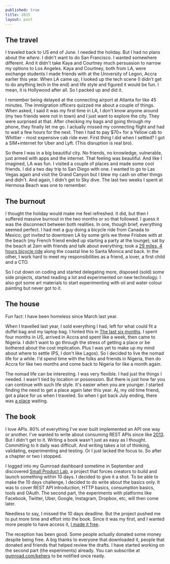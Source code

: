 ```yaml
---
published: true
title: 2015
layout: post
---
```

## The travel

I traveled back to US end of June. I needed the holiday. But I had no plans about the *where*. I didn't want to do San Francisco. I wanted somewhere different. And it didn't take Kaya and Courtney much persuasion to narrow my options to Los Angeles. Kaya and Courtney, both from LA, were exchange students I made friends with at the University of Legon, Accra earlier this year. When LA came up, I looked up the tech scene (I didn't get to do anything tech in the end) and life style and figured it would be fun. I mean, it is Hollywood after all. So I packed up and did it.

I remember being delayed at the connecting airport at Atlanta for like 45 minutes. The immigration officers quizzed me about a couple of things. When asked, I said it was my first time in LA, I don't know anyone around (my two friends were not in town) and I just want to explore the city. They were surprised at that. After checking my bags and going through my phone, they finally let me go. I actually missed my connecting flight and had to wait a few hours for the next. Then I had to pay $70+ for a Yellow cab to Whittier - most expensive cab ride ever. First thing I did when I settled? I got a SIM+internet for Uber and Lyft. (This disruption is real bro).

So there I was in a big beautiful city. No friends, no knowledge, vulnerable, just armed with apps and the internet. That feeling was beautiful. And like I imagined, LA was fun. I visited a couple of places and made some cool friends. I did a two day trip to San Diego with one. I wanted to go to Las Vegas again and visit the Grand Canyon but I blew my cash on other things and didn't. And again, I didn't get to Sky dive. The last two weeks I spent at Hermosa Beach was one to remember.


## The burnout

I thought the holiday would make me feel refreshed. It did, but then I suffered massive burnout in the two months or so that followed. I guess it was the disconnect between both realities. In one, though brief, everything seemed perfect. I had met a guy doing a bicycle ride from Canada to Mexico; got invited to downtown LA by some girls we threw Frisbee with at the beach (my French friend ended up starting a party at the lounge); sat by the beach at 2am with friends and talk about everything; took a [29 miles, 4 hours bicycle ride](https://twitter.com/kehers/status/622880543399501825) along the coastal line to Santa Monica and back. In the other, I work hard to meet my responsibilities as a friend, a lover, a first child and a CTO.

So I cut down on coding and started delegating more, disposed (sold) some side projects, started reading a lot and experimented on new technology. I also got some art materials to start experimenting with oil and water colour painting but never got to it.

## The house

Fun fact: I have been homeless since March last year. 

When I travelled last year, I sold everything I had, left for what could fit a duffel bag and my laptop bag. I hinted this in [The last six months](http://obem.be/2014/10/01/the-last-six-months.html). I spent four months in US, arrived in Accra and spent like a week, then came to Nigeria. I didn't want to go through the stress of getting a place or be bothered about the cost implication. Plus I was yet to make up my mind about where to settle (PS, I don't like Lagos). So I decided to live the nomad life for a while. I'd spend time with the folks and friends in Nigeria, then do Accra for like two months and come back to Nigeria for like a month again.

The nomad life can be interesting. I was very flexible. I had just the things I needed. I wasn't tied by location or possession. But there is just how far you can continue with such life style. It's easier when you are younger. I started finding the need to get a place again later this year. Aj, my old time friend, got a place for us when I traveled. So when I got back July ending, there was [a place](https://www.instagram.com/p/7Z7za6v7Zk/?taken-by=kehers) waiting.


## The book

I love APIs. 80% of everything I've ever built implemented an API one way or another. I've wanted to write about consuming REST APIs since like [2013](http://obem.be/2013/12/13/2013.html). But I didn't get to it. Writing a book wasn't just as easy as I thought. Committing to it daily was difficult. And writing takes a lot of thinking, validating, experimenting and testing. Or I just lacked the focus to. So after a chapter or two I stopped.

I logged into my Gumroad dashboard sometime in September and discovered [Small Product Lab](https://gumroad.com/smallproductlab), a project that forces creators to build and launch something within 10 days. I decided to give it a shot. To be able to make the 10 days challenge, I decided to do write about the basics only. It was to cover REST API introduction, HTTP basics, consumption basics, tools and OAuth. The second part, the experiments with platforms like Facebook, Twitter, Uber, Google, Instagram, Dropbox, etc, will then come later.

Needless to say, I missed the 10 days deadline. But the project pushed me to put more time and effort into the book. Since it was my first, and I wanted more people to have access it, [I made it free](http://gum.co/Sxoj).

The reception has been good. Some people actually donated some money despite being free. A big thanks to everyone that downloaded it, people that donated and friends that helped review the drafts. I have started working on the second part (the experiments) already. You can subscribe at [gumroad.com/kehers](http://gumroad.com/kehers) to be notified once ready.
